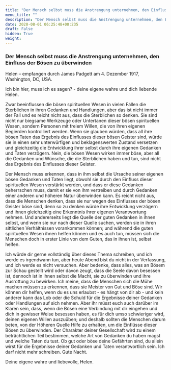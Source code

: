 ```yaml
---
title: "Der Mensch selbst muss die Anstrengung unternehmen, den Einfluss der Bösen zu überwinden"
menu_title: ""
description: "Der Mensch selbst muss die Anstrengung unternehmen, den Einfluss der Bösen zu überwinden"
date: 2020-08-01 06:25:48+00:235
draft: False
hidden: True
weight:
---
```

### Der Mensch selbst muss die Anstrengung unternehmen, den Einfluss der Bösen zu überwinden

Helen – empfangen durch James Padgett am 4. Dezember 1917, Washington, DC, USA.

Ich bin hier, muss ich es sagen? - deine eigene wahre und dich liebende Helen.

Zwar beeinflussen die bösen spirituellen Wesen in vielen Fällen die Sterblichen in ihren Gedanken und Handlungen, aber das ist nicht immer der Fall und es reicht nicht aus, dass die Sterblichen so denken. Sie sind nicht nur biegsame Werkzeuge oder Untertanen dieser bösen spirituellen Wesen, sondern Personen mit freiem Willen, die von ihren eigenen Begierden kontrolliert werden. Wenn sie glauben würden, dass all ihre bösen Taten das Ergebnis des Einflusses dieser bösen Geister sind, würde sie in einen sehr unterwürfigen und beklagenswerten Zustand versetzen und gleichzeitig die Entwicklung ihrer selbst durch ihre eigenen Gedanken und Taten verzögern. Nein, die bösen Wesen wirken immer böse, aber all die Gedanken und Wünsche, die die Sterblichen haben und tun, sind nicht das Ergebnis des Einflusses dieser Geister.

Der Mensch muss erkennen, dass in ihm selbst die Ursache seiner eigenen bösen Gedanken und Taten liegt, obwohl sie durch den Einfluss dieser spirituellen Wesen verstärkt werden, und dass er diese Gedanken beherrschen muss, damit er sie von ihm vertreiben und durch Gedanken einer anderen und höheren Natur überwinden kann. Es reicht nicht aus, dass die Menschen denken, dass sie nur wegen des Einflusses der bösen Geister böse sind, denn so zu denken würde ihre Entwicklung verzögern und ihnen gleichzeitig eine Erkenntnis ihrer eigenen Verantwortung nehmen. Und andererseits liegt die Quelle der guten Gedanken in ihnen selbst, und wenn sie nur nach dieser Quelle suchen, werden sie in ihren sittlichen Verhältnissen vorankommen können; und während die guten spirituellen Wesen ihnen helfen können und es auch tun, müssen sich die Menschen doch in erster Linie von dem Guten, das in ihnen ist, selbst helfen.

Ich würde dir gerne vollständig über dieses Thema schreiben, und ich werde es irgendwann tun, aber heute Abend bist du nicht in der Verfassung, und ich werde es nicht versuchen. Aber bedenke, dass alles, was an Bösem zur Schau gestellt wird oder davon zeugt, dass die Seele davon besessen ist, dennoch ist in ihnen selbst die Macht, sie zu überwinden und ihre Ausrottung zu bewirken. Ich meine, dass die Menschen sich die Mühe machen müssen zu erkennen, dass sie Meister von Gut und Böse sind. Wir können dir helfen, wenn du es uns erlaubst - es hängt von dir ab - und kein anderer kann das Lob oder die Schuld für die Ergebnisse deiner Gedanken oder Handlungen auf sich nehmen. Aber ihr müsst euch auch darüber im Klaren sein, dass, wenn die Bösen eine Verbindung mit dir eingehen und dich in gewisser Weise besessen haben, es für dich umso schwieriger wird, deinen eigenen Willen auszuüben; und deshalb sollten die Menschen darum beten, von der Höheren Quelle Hilfe zu erhalten, um die Einflüsse dieser Bösen zu überwinden. Der Charakter deiner Gesellschaft wird zu einem beträchtlichen Teil bestimmen, welche Art von Gedanken du haben magst und welche Taten du tust. Ob gut oder böse deine Gefährten sind, du allein wirst für die Ergebnisse deiner Gedanken und Taten verantwortlich sein. Ich darf nicht mehr schreiben. Gute Nacht.

Deine eigene wahre und liebevolle, Helen.

